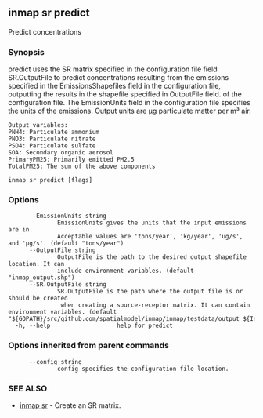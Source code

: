 ## inmap sr predict

Predict concentrations

### Synopsis


predict uses the SR matrix specified in the configuration file
field SR.OutputFile to predict concentrations resulting
from the emissions specified in the EmissionsShapefiles field in the configuration
file, outputting the results in the shapefile specified in OutputFile field.
of the configuration file. The EmissionUnits field in the configuration
file specifies the units of the emissions. Output units are μg particulate
matter per m³ air.

	Output variables:
	PNH4: Particulate ammonium
	PNO3: Particulate nitrate
	PSO4: Particulate sulfate
	SOA: Secondary organic aerosol
	PrimaryPM25: Primarily emitted PM2.5
	TotalPM25: The sum of the above components

```
inmap sr predict [flags]
```

### Options

```
      --EmissionUnits string   
              EmissionUnits gives the units that the input emissions are in.
              Acceptable values are 'tons/year', 'kg/year', 'ug/s', and 'μg/s'. (default "tons/year")
      --OutputFile string      
              OutputFile is the path to the desired output shapefile location. It can
              include environment variables. (default "inmap_output.shp")
      --SR.OutputFile string   
              SR.OutputFile is the path where the output file is or should be created
               when creating a source-receptor matrix. It can contain environment variables. (default "${GOPATH}/src/github.com/spatialmodel/inmap/inmap/testdata/output_${InMAPRunType}.shp")
  -h, --help                   help for predict
```

### Options inherited from parent commands

```
      --config string   
              config specifies the configuration file location.
```

### SEE ALSO
* [inmap sr](inmap_sr.md)	 - Create an SR matrix.

